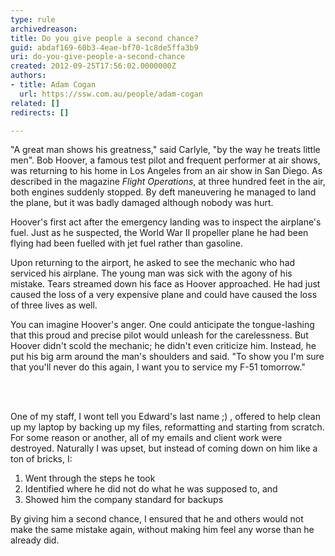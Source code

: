 ```yaml
---
type: rule
archivedreason: 
title: Do you give people a second chance?
guid: abdaf169-60b3-4eae-bf70-1c8de5ffa3b9
uri: do-you-give-people-a-second-chance
created: 2012-09-25T17:56:02.0000000Z
authors:
- title: Adam Cogan
  url: https://ssw.com.au/people/adam-cogan
related: []
redirects: []

---
```



<div class="greyBox">
                    <p>
                        &quot;A great man shows his greatness,&quot; said Carlyle, &quot;by the way he treats little men&quot;.
                        Bob Hoover, a famous test pilot and frequent performer at air shows, was returning
                        to his home in Los Angeles from an air show in San Diego. As described in the magazine
                        <i>Flight Operations</i>, at three hundred feet in the air, both engines suddenly
                        stopped. By deft maneuvering he managed to land the plane, but it was badly damaged
                        although nobody was hurt.
                    </p>
 <p>
                        Hoover's first act after the emergency landing was to inspect the airplane's fuel.
                        Just as he suspected, the World War II propeller plane he had been flying had been
                        fuelled with jet fuel rather than gasoline.
                    </p>
                    <p>
                        Upon returning to the airport, he asked to see the mechanic who had serviced his
                        airplane. The young man was sick with the agony of his mistake. Tears streamed down
                        his face as Hoover approached. He had just caused the loss of a very expensive plane
                        and could have caused the loss of three lives as well.
                    </p>
                    <p>
                        You can imagine Hoover's anger. One could anticipate the tongue-lashing that this
                        proud and precise pilot would unleash for the carelessness. But Hoover didn't scold
                        the mechanic; he didn't even criticize him. Instead, he put his big arm around the
                        man's shoulders and said. &quot;To show you I'm sure that you'll never do this again,
                        I want you to service my F-51 tomorrow.&quot;
                    </p></div>

<br><excerpt class='endintro'></excerpt><br>
 <p>
                    One of my staff, I wont tell you Edward's last name ;) , offered to help clean up
                    my laptop by backing up my files, reformatting and starting from scratch. For some
                    reason or another, all of my emails and client work were destroyed. Naturally I
                    was upset, but instead of coming down on him like a ton of bricks, I&#58;
                </p>
                <ol>
                    <li>Went through the steps he took</li>
                    <li>Identified where he did not do what he was supposed to, and</li>
                    <li>Showed him the company standard for backups</li>
                </ol>
                <p>
                    By giving him a second chance, I ensured that he and others would not make the same
                    mistake again, without making him feel any worse than he already did.
                </p>


